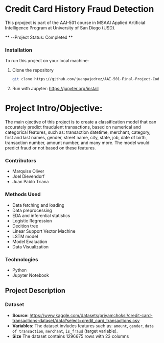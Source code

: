 # Credit Card History Fraud Detection
This prpoject is part of the AAI-501 course in MSAAI Applied Artificial Intelligence Program at University of San Diego (USD).

** --Project Status: Completed **

### Installation

To run this project on your local machine:

1. Clone the repository
    ```bash
    git clone https://github.com/juanpajedrez/AAI-501-Final-Project-Code 
    ```
2. Run with Jupyter: https://jupyter.org/install 

# Project Intro/Objective:
The main ojective of this project is to create a classification model that can accurately predict fraudulent transactions, based on numerical and categorical features, such as: transaction datetime, merchant, category, first and last names, gender, street name, city, state, job, date of birth, transaction number, amount number, and many more. The model would predict fraud or not based on these features.

### Contributors
- Marquise Oliver
- Joel Dievendorf
- Juan Pablo Triana

### Methods Used
- Data fetching and loading
- Data preprocessing
- EDA and inferential statistics
- Logistic Regression
- Decition tree
- Linear Support Vector Machine
- LSTM model
- Model Evaluation
- Data Visualization

### Technologies
- Python
- Jupyter Notebook

## Project Description

### Dataset
- **Source**: https://www.kaggle.com/datasets/priyamchoksi/credit-card-transactions-dataset/data?select=credit_card_transactions.csv
- **Variables**: The dataset invludes features such as: `amount`, `gender`, `date of transaction`, `merchant`, `is_fraud` (target variable).
- **Size** The dataset contains 1296675 rows with 23 columns
